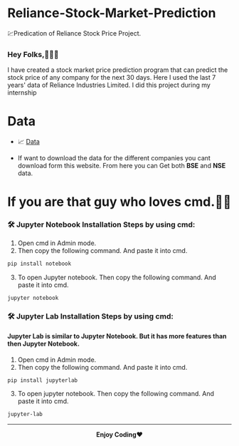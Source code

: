 # Reliance-Stock-Market-Prediction
💹Predication of Reliance Stock Price Project.


<h3>Hey Folks,👨🏻‍💻</h3>
<p>I have created a stock market price prediction program that can predict the stock price of any company for the next 30 days. Here I used the last 7 years' data of Reliance Industries Limited. I did this project during my internship</p>

# Data

- 📈 [Data](https://www.business-standard.com/company/reliance-industr-476/price-history/1)

- If want to download the data for the different companies you cant download form this website. From here you can Get both <b>BSE</b> and <b>NSE</b> data.


# If you are that guy who loves cmd.💪🏻
### 🛠️ Jupyter Notebook Installation Steps by using cmd:

1. Open cmd in Admin mode.
2. Then copy the following command. And paste it into cmd.

```bash
pip install notebook
```
3. To open Jupyter notebook. Then copy the following command. And paste it into cmd.

```bash
jupyter notebook
```
### 🛠️ Jupyter Lab Installation Steps by using cmd:
#### Jupyter Lab is similar to Jupyter Notebook. But it has more features than then Jupyter Notebook.

1. Open cmd in Admin mode.
2. Then copy the following command. And paste it into cmd.

```bash
pip install jupyterlab
```
3. To open jupyter notebook. Then copy the following command. And paste it into cmd.

```bash
jupyter-lab
```

---
<p align="center">
<b>Enjoy Coding</b>❤
</p>
